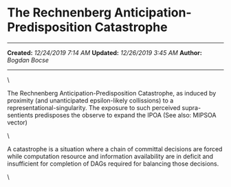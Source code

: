The Rechnenberg Anticipation-Predisposition Catastrophe
=======================================================

  -------------- ----------------------
  **Created:**   *12/24/2019 7:14 AM*
  **Updated:**   *12/26/2019 3:45 AM*
  **Author:**    *Bogdan Bocse*
  -------------- ----------------------

\

The Rechnenberg Anticipation-Predisposition Catastrophe, as induced by
proximity (and unanticipated epsilon-likely collissions) to a
representational-singularity. The exposure to such perceived
supra-sentients predisposes the observe to expand the IPOA (See also: MIPSOA vector)

\

A catastrophe is a situation where a chain of committal decisions are
forced while computation resource and information availability are in
deficit and insufficient for completion of DAGs required for balancing those decisions.

\

 

